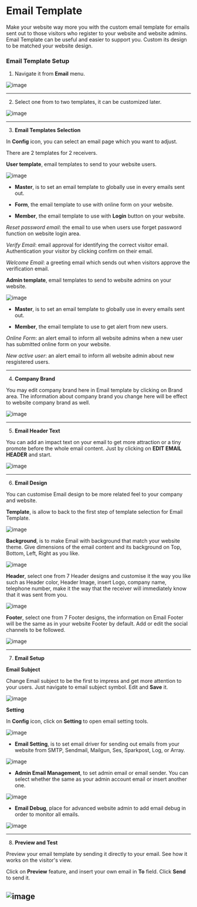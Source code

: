 # Email Template

Make your website way more you with the custom email template for emails sent out to those visitors who register to your website and website admins. Email Template can be useful and easier to support you. Custom its design to be matched your website design.


### Email Template Setup

1. Navigate it from **Email** menu.

![image](images/email1.png)

-----------------------------------------------------------------------------

2. Select one from to two templates, it can be customized later.

![image](images/email2template.png)

-----------------------------------------------------------------------------

3. **Email Templates Selection**

In **Config** icon, you can select an email page which you want to adjust.

There are 2 templates for 2 receivers.

**User template**, email templates to send to your website users.

![image](images/email15.png)

- **Master**, is to set an email template to globally use in every emails sent out.

- **Form**, the email template to use with online form on your website.

- **Member**, the email template to use with **Login** button on your website.

*Reset password email*: the email to use when users use forget password function on website login area. 

*Verify Email*: email approval for identifying the correct visitor email. Authentication your visitor by clicking confirm on their email.

*Welcome Email*: a greeting email which sends out when visitors approve the verification email.


**Admin template**, email templates to send to website admins on your website.

![image](images/email16.png)

- **Master**, is to set an email template to globally use in every emails sent out.

- **Member**, the email template to use to get alert from new users.

*Online Form*: an alert email to inform all website admins when a new user has submitted online form on your website.

*New active user*: an alert email to inform all website admin about new resgistered users.

-----------------------------------------------------------------------------

4. **Company Brand**

You may edit company brand here in Email template by clicking on Brand area. The information about company brand you change here will be effect to website company brand as well.

![image](images/email8.png)

-----------------------------------------------------------------------------

5. **Email Header Text**

You can add an impact text on your email to get more attraction or a tiny promote before the whole email content. Just by clicking on **EDIT EMAIL HEADER** and start.

![image](images/email7.png)

-----------------------------------------------------------------------------

6. **Email Design**

You can customise Email design to be more related feel to your company and website.

**Template**, is allow to back to the first step of template selection for Email Template.

![image](images/email2template.png)

**Background**, is to make Email with background that match your website theme. Give dimensions of the email content and its background on Top, Bottom, Left, Right as you like.

![image](images/email3bg.png)

**Header**, select one from 7 Header designs and customise it the way you like such as Header color, Header Image, insert Logo, company name, telephone number, make it the way that the receiver will immediately know that it was sent from you.

![image](images/email4header.png)

**Footer**, select one from 7 Footer designs, the information on Email Footer will be the same as in your website Footer by default. Add or edit the social channels to be followed.

![image](images/email5footer.png)

-----------------------------------------------------------------------------

7. **Email Setup**

**Email Subject**

Change Email subject to be the first to impress and get more attention to your users. Just navigate to email subject symbol. Edit and **Save** it.

![image](images/email9.png)

**Setting**

In **Config** icon, click on **Setting** to open email setting tools.

![image](images/email10.png)


- **Email Setting**, is to set email driver for sending out emails from your website from SMTP, Sendmail, Mailgun, Ses, Sparkpost, Log, or Array.

![image](images/emaill11.png)

- **Admin Email Management**, to set admin email or email sender. You can select whether the same as your admin account email or insert another one.

![image](images/email12.png)

- **Email Debug**, place for advanced website admin to add email debug in order to monitor all emails.

![image](images/email13.png)

-----------------------------------------------------------------------------

8. **Preview and Test**

Preview your email template by sending it directly to your email. See how it works on the visitor's view.

Click on **Preview** feature, and insert your own email in **To** field. Click **Send** to send it.

![image](images/email14.png)
---------------------------------------------------------------------------------------